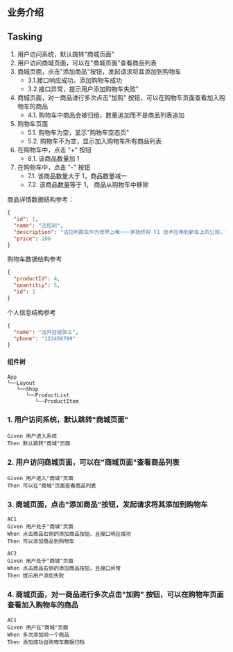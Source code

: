 ## 业务介绍

## Tasking

1. 用户访问系统，默认跳转"商城页面"
2. 用户访问商城页面，可以在"商城页面"查看商品列表
3. 商城页面，点击"添加商品"按钮，发起请求将其添加到购物车
    - 3.1.接口响应成功，添加购物车成功
    - 3.2.接口异常，提示用户添加购物车失败"
4. 商城页面，对一商品进行多次点击"加购" 按钮，可以在购物车页面查看加入购物车的商品
    - 4.1. 购物车中商品会被归组，数量追加而不是商品列表追加
5. 购物车页面
    - 5.1. 购物车为空，显示"购物车空态页"
    - 5.2. 购物车不为空，显示加入购物车所有商品列表
6. 在购物车中，点击 "+" 按钮
    - 8.1. 该商品数量加 1
7. 在购物车中，点击 "-" 按钮
    - 7.1. 该商品数量大于 1，商品数量减一
    - 7.2. 该商品数量等于 1， 商品从购物车中移除

商品详情数据结构参考：

```json
{
  "id": 1,
  "name": "法拉利",
  "description": "法拉利跑车作为世界上唯一一家始终将 F1 技术应用到新车上的公司，法拉利制造了现今最好的高性能公路跑车，因而备感自豪。",
  "price": 100
}
```

购物车数据结构参考

```json
{
  "productId": 4,
  "quantitiy": 5,
  "id": 1
}
```

个人信息结构参考

```json
{
  "name": "法外狂徒张三",
  "phone": "123456789"
}
```

#### 组件树

```
App
└──Layout
   └──Shop
      └──ProductList
         └──ProductItem
```

### 1. 用户访问系统，默认跳转"商城页面"

```
Given 用户进入系统
Then 默认跳转"商城"页面
```

### 2. 用户访问商城页面，可以在"商城页面"查看商品列表

```
Given 用户进入"商城"页面
Then 可以在"商城"页面查看商品列表
```

### 3. 商城页面，点击"添加商品"按钮，发起请求将其添加到购物车

```
AC1
Given 用户处于"商城"页面
When 点击商品右侧的添加商品按钮，且接口响应成功
Then 可以添加商品到购物车

AC2
Given 用户处于"商城"页面
When 点击商品右侧的添加商品按钮，且接口异常
Then 提示用户添加失败
```

### 4. 商城页面，对一商品进行多次点击"加购" 按钮，可以在购物车页面查看加入购物车的商品

```
AC1
Given 用户在"商城"页面
When 多次添加同一个商品
Then 添加成功且购物车数据归档
```
